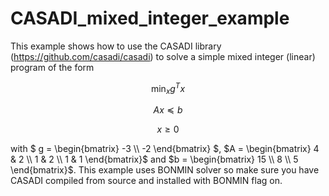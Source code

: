 # CASADI_mixed_integer_example
This example shows how to use the CASADI library (https://github.com/casadi/casadi) to solve a simple mixed integer (linear) program of the form

$$ \displaystyle \min_{x} g^{T}x $$

$$ Ax \preceq b $$

$$  x \geq 0 $$

with $` g = \begin{bmatrix} -3 \\ -2 \end{bmatrix} `$, $A = \begin{bmatrix} 4 & 2 \\ 1 & 2 \\ 1 & 1 \end{bmatrix}$ and $b = \begin{bmatrix} 15 \\ 8 \\ 5 \end{bmatrix}$. This example uses BONMIN solver so make sure you have CASADI compiled from source and installed with BONMIN flag on.
